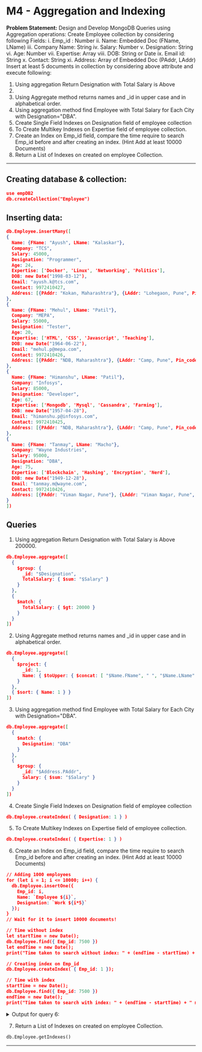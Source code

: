 # M4 - Aggregation and Indexing

**Problem Statement:**
Design and Develop MongoDB Queries using Aggregation operations:
Create Employee collection by considering following Fields:
i. Emp_id : Number
ii. Name: Embedded Doc (FName, LName)
iii. Company Name: String
iv. Salary: Number
v. Designation: String
vi. Age: Number
vii. Expertise: Array
viii. DOB: String or Date
ix. Email id: String
x. Contact: String
xi. Address: Array of Embedded Doc (PAddr, LAddr)
Insert at least 5 documents in collection by considering above
attribute and execute following:
1. Using aggregation Return Designation with Total Salary is Above
200000.
2. Using Aggregate method returns names and _id in upper case and
in alphabetical order.
3. Using aggregation method find Employee with Total Salary for
Each City with Designation="DBA".
4. Create Single Field Indexes on Designation field of employee
collection
5. To Create Multikey Indexes on Expertise field of employee
collection.
6. Create an Index on Emp_id field, compare the time require to
search Emp_id before and after creating an index. (Hint Add at
least 10000 Documents)
7. Return a List of Indexes on created on employee Collection.

---

## Creating database & collection:

```json
use empDB2
db.createCollection("Employee")

```

## Inserting data:

```json
db.Employee.insertMany([
{
  Name: {FName: "Ayush", LName: "Kalaskar"},
  Company: "TCS",
  Salary: 45000,
  Designation: "Programmer",
  Age: 24,
  Expertise: ['Docker', 'Linux', 'Networking', 'Politics'],
  DOB: new Date("1998-03-12"),
  Email: "ayush.k@tcs.com",
  Contact: 9972410427,
  Address: [{PAddr: "Kokan, Maharashtra"}, {LAddr: "Lohegaon, Pune", Pin_code: 411014}]
},
{
  Name: {FName: "Mehul", LName: "Patil"},
  Company: "MEPA",
  Salary: 55000,
  Designation: "Tester",
  Age: 20,
  Expertise: ['HTML', 'CSS', 'Javascript', 'Teaching'],
  DOB: new Date("1964-06-22"),
  Email: "mehul.p@mepa.com",
  Contact: 9972410426,
  Address: [{PAddr: "NDB, Maharashtra"}, {LAddr: "Camp, Pune", Pin_code: 411001}]
},
{
  Name: {FName: "Himanshu", LName: "Patil"},
  Company: "Infosys",
  Salary: 85000,
  Designation: "Developer",
  Age: 67,
  Expertise: ['Mongodb', 'Mysql', 'Cassandra', 'Farming'],
  DOB: new Date("1957-04-28"),
  Email: "himanshu.p@infosys.com",
  Contact: 9972410425,
  Address: [{PAddr: "NDB, Maharashtra"}, {LAddr: "Camp, Pune", Pin_code: 411001}]
},
{
  Name: {FName: "Tanmay", LName: "Macho"},
  Company: "Wayne Industries",
  Salary: 95000,
  Designation: "DBA",
  Age: 75,
  Expertise: ['Blockchain', 'Hashing', 'Encryption', 'Nerd'],
  DOB: new Date("1949-12-28"),
  Email: "tanmay.m@wayne.com",
  Contact: 9972410426,
  Address: [{PAddr: "Viman Nagar, Pune"}, {LAddr: "Viman Nagar, Pune", Pin_code: 411001}]
}
])

```

## Queries

1. Using aggregation Return Designation with Total Salary is Above 200000.
```json
db.Employee.aggregate([
  {
    $group: {
      _id: "$Designation",
      TotalSalary: { $sum: "$Salary" }
    }
  },
  {
    $match: {
      TotalSalary: { $gt: 20000 }
    }
  }
])

```

2. Using Aggregate method returns names and _id in upper case and in alphabetical order.
```json
db.Employee.aggregate([
  {
    $project: {
      _id: 1,
      Name: { $toUpper: { $concat: [ "$Name.FName", " ", "$Name.LName" ] } }
    }
  },
  { $sort: { Name: 1 } }
])

```

3. Using aggregation method find Employee with Total Salary for Each City with Designation="DBA".
```json
db.Employee.aggregate([
  {
    $match: {
      Designation: "DBA"
    }
  },
  {
    $group: {
      _id: "$Address.PAddr",
      Salary: { $sum: "$Salary" }
    }
  }
])

```

4. Create Single Field Indexes on Designation field of employee collection
```json
db.Employee.createIndex( { Designation: 1 } )

```

5. To Create Multikey Indexes on Expertise field of employee collection.
```json
db.Employee.createIndex( { Expertise: 1 } )

```

6. Create an Index on Emp_id field, compare the time require to search Emp_id before and after creating an index. (Hint Add at least 10000 Documents)
```json
// Adding 1000 employees
for (let i = 1; i <= 10000; i++) {
  db.Employee.insertOne({
    Emp_id: i,
    Name: `Employee ${i}`,
    Designation: `Work ${i*5}`
  });
}
// Wait for it to insert 10000 documents!

// Time without index
let startTime = new Date();
db.Employee.find({ Emp_id: 7500 })
let endTime = new Date();
print("Time taken to search without index: " + (endTime - startTime) + " ms");

// Creating index on Emp_id
db.Employee.createIndex( { Emp_id: 1 });

// Time with index
startTime = new Date();
db.Employee.find({ Emp_id: 7500 })
endTime = new Date();
print("Time taken to search with index: " + (endTime - startTime) + " ms");

```

<details>
  <summary>Output for query 6:</summary>
    Time taken to search without index: 41 ms<br>
    Time taken to search with index: 29 ms<br>
</details>

7. Return a List of Indexes on created on employee Collection.
```sql
db.Employee.getIndexes()

```

---
